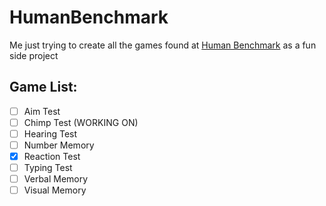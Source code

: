 # HumanBenchmark
Me just trying to create all the games found at [Human Benchmark](https://humanbenchmark.com/) as a fun side project

## Game List:
- [ ] Aim Test
- [ ] Chimp Test (WORKING ON)
- [ ] Hearing Test
- [ ] Number Memory
- [x] Reaction Test
- [ ] Typing Test
- [ ] Verbal Memory
- [ ] Visual Memory
